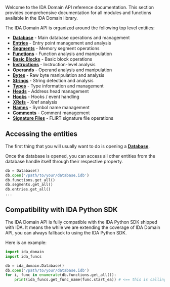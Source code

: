 Welcome to the IDA Domain API reference documentation. This section provides comprehensive documentation for all modules and functions available in the IDA Domain library.

The IDA Domain API is organized around the following top level entities:

- **[Database](ref/database.md)** - Main database operations and management
- **[Entries](ref/entries.md)** - Entry point management and analysis
- **[Segments](ref/segments.md)** - Memory segment operations
- **[Functions](ref/functions.md)** - Function analysis and manipulation
- **[Basic Blocks](ref/basic_blocks.md)** - Basic block operations
- **[Instructions](ref/instructions.md)** - Instruction-level analysis
- **[Operands](ref/operands.md)** - Operand analysis and manipulation
- **[Bytes](ref/bytes.md)** - Raw byte manipulation and analysis
- **[Strings](ref/strings.md)** - String detection and analysis
- **[Types](ref/types.md)** - Type information and management
- **[Heads](ref/heads.md)** - Address head management
- **[Hooks](ref/hooks.md)** - Hooks / event handling
- **[XRefs](ref/xrefs.md)** - Xref analysis
- **[Names](ref/names.md)** - Symbol name management
- **[Comments](ref/comments.md)** - Comment management
- **[Signature Files](ref/signature_files.md)** - FLIRT signature file operations

## Accessing the entities

The first thing that you will usually want to do is opening a **[Database](ref/database.md)**.

Once the database is opened, you can access all other entities from the database handle itself through their respective property.

```python
db = Database()
db.open('/path/to/your/database.idb')
db.functions.get_all()
db.segments.get_all()
db.entries.get_all()
...
```

## Compatibility with IDA Python SDK

The IDA Domain API is fully compatible with the IDA Python SDK shipped with IDA.
It means the while we are extending the coverage of IDA Domain API, you can always fallback to using the IDA Python SDK.

Here is an example:

```python
import ida_domain
import ida_funcs

db = ida_domain.Database()
db.open('/path/to/your/database.idb')
for i, func in enumerate(db.functions.get_all()):
    print(ida_funcs.get_func_name(func.start_ea)) # <== this is calling IDA Python SDK
```
